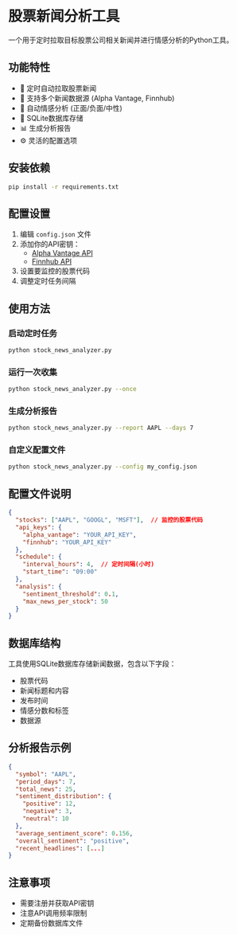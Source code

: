 # 股票新闻分析工具

一个用于定时拉取目标股票公司相关新闻并进行情感分析的Python工具。

## 功能特性

- 🔄 定时自动拉取股票新闻
- 📰 支持多个新闻数据源 (Alpha Vantage, Finnhub)
- 🧠 自动情感分析 (正面/负面/中性)
- 💾 SQLite数据库存储
- 📊 生成分析报告
- ⚙️ 灵活的配置选项

## 安装依赖

```bash
pip install -r requirements.txt
```

## 配置设置

1. 编辑 `config.json` 文件
2. 添加你的API密钥：
   - [Alpha Vantage API](https://www.alphavantage.co/support/#api-key)
   - [Finnhub API](https://finnhub.io/register)
3. 设置要监控的股票代码
4. 调整定时任务间隔

## 使用方法

### 启动定时任务
```bash
python stock_news_analyzer.py
```

### 运行一次收集
```bash
python stock_news_analyzer.py --once
```

### 生成分析报告
```bash
python stock_news_analyzer.py --report AAPL --days 7
```

### 自定义配置文件
```bash
python stock_news_analyzer.py --config my_config.json
```

## 配置文件说明

```json
{
  "stocks": ["AAPL", "GOOGL", "MSFT"],  // 监控的股票代码
  "api_keys": {
    "alpha_vantage": "YOUR_API_KEY",
    "finnhub": "YOUR_API_KEY"
  },
  "schedule": {
    "interval_hours": 4,  // 定时间隔(小时)
    "start_time": "09:00"
  },
  "analysis": {
    "sentiment_threshold": 0.1,
    "max_news_per_stock": 50
  }
}
```

## 数据库结构

工具使用SQLite数据库存储新闻数据，包含以下字段：
- 股票代码
- 新闻标题和内容
- 发布时间
- 情感分数和标签
- 数据源

## 分析报告示例

```json
{
  "symbol": "AAPL",
  "period_days": 7,
  "total_news": 25,
  "sentiment_distribution": {
    "positive": 12,
    "negative": 3,
    "neutral": 10
  },
  "average_sentiment_score": 0.156,
  "overall_sentiment": "positive",
  "recent_headlines": [...]
}
```

## 注意事项

- 需要注册并获取API密钥
- 注意API调用频率限制
- 定期备份数据库文件